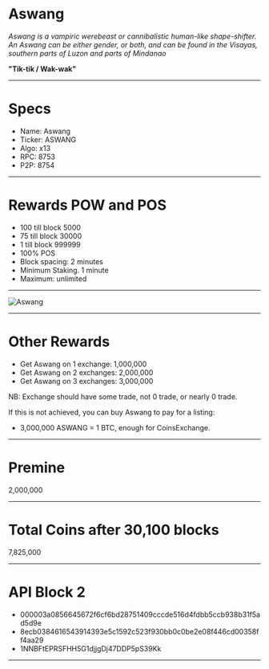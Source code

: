 Aswang
============

*Aswang is a vampiric werebeast or cannibalistic human-like shape-shifter. An Aswang can be either gender, or both, and can be found in the Visayas, southern parts of Luzon and parts of Mindanao*

**"Tik-tik / Wak-wak"**

------


Specs
============

- Name: Aswang 
- Ticker: ASWANG
- Algo: x13
- RPC: 8753
- P2P: 8754


------


Rewards POW and POS
============

- 100 till block 5000
- 75 till block 30000
- 1 till block 999999
- 100% POS
- Block spacing: 2 minutes
- Minimum Staking. 1 minute
- Maximum: unlimited


------


![Aswang](https://cdn.pbrd.co/images/H7b3SGv.png)


-----


Other Rewards
============

- Get Aswang on 1 exchange: 1,000,000 
- Get Aswang on 2 exchanges: 2,000,000
- Get Aswang on 3 exchanges: 3,000,000

NB: Exchange should have some trade, not 0 trade, or nearly 0 trade.


If this is not achieved, you can buy Aswang to pay for a listing:


- 3,000,000 ASWANG = 1 BTC, enough for CoinsExchange.



-------


Premine
============


2,000,000


-------


Total Coins after 30,100 blocks
============

7,825,000


-----


API Block 2
============


- 000003a0856645672f6cf6bd28751409cccde516d4fdbb5ccb938b31f5ad5d9e
- 8ecb0384616543914393e5c1592c523f930bb0c0be2e08f446cd00358ff4aa29
- 1NNBFtEPRSFHH5G1djjgDj47DDP5pS39Kk

-----
